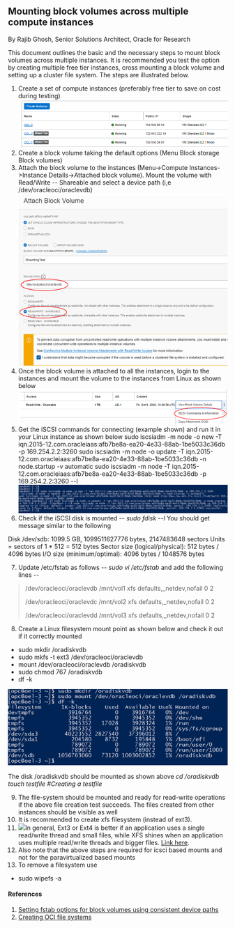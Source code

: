 ## Mounting block volumes across multiple compute instances

By Rajib Ghosh, Senior Solutions Architect, Oracle for Research

This document outlines the basic and the necessary steps to mount block
volumes across multiple instances. It is recommended you test the option
by creating multiple free tier instances, cross mounting a block volume
and setting up a cluster file system. The steps are illustrated below.

1.  Create a set of compute instances (preferably free tier to save on
    cost during testing)
![](images/image2.png)
2.  Create a block volume taking the default options (Menu Block storage
    Block volumes)
3.  Attach the block volume to the instances (Menu->Compute Instances->Instance Details->Attached block volume).
Mount the volume with Read/Write -- Shareable and select a device path (i,e /dev/oracleoci/oraclevdb)
![](images/image3.png)
4.  Once the block volume is attached to all the instances, login to the
    instances and mount the volume to the instances from Linux as shown
    below
![](images/image4.png)
5.  Get the iSCSI commands for connecting (example shown) and run it in
    your Linux instance as shown below
sudo iscsiadm -m node -o new -T iqn.2015-12.com.oracleiaas:afb7be8a-ea20-4e33-88ab-1be5033c36db -p 169.254.2.2:3260
sudo iscsiadm -m node -o update -T iqn.2015-12.com.oracleiaas:afb7be8a-ea20-4e33-88ab-1be5033c36db -n node.startup -v automatic
sudo iscsiadm -m node -T iqn.2015-12.com.oracleiaas:afb7be8a-ea20-4e33-88ab-1be5033c36db -p 169.254.2.2:3260 --l
![](images/image5.png)
6.  Check if the iSCSI disk is mounted -- *sudo fdisk --l* You should
    get message similar to the following

Disk /dev/sdb: 1099.5 GB, 1099511627776 bytes, 2147483648 sectors
Units = sectors of 1 \* 512 = 512 bytes
Sector size (logical/physical): 512 bytes / 4096 bytes
I/O size (minimum/optimal): 4096 bytes / 1048576 bytes

7.  Update /etc/fstab as follows -- *sudo vi /etc/fstab* and add the
    following lines --
> /dev/oracleoci/oraclevdb /mnt/vol1 xfs defaults,\_netdev,nofail 0 2
>
> /dev/oracleoci/oraclevdc /mnt/vol2 xfs defaults,\_netdev,nofail 0 2
>
> /dev/oracleoci/oraclevdd /mnt/vol3 xfs defaults,\_netdev,nofail 0 2

8.  Create a Linux filesystem mount point as shown below and check it
    out if it correctly mounted

* sudo mkdir /oradiskvdb
* sudo mkfs -t ext3 /dev/oracleoci/oraclevdb
* mount /dev/oracleoci/oraclevdb /oradiskvdb
* sudo chmod 767 /oradiskvdb
* df -k

![](images/image6.png)

The disk /oradiskvdb should be mounted as shown above
*cd /oradiskvdb*
*touch testfile \#Creating a testfile*

9.  The file-system should be mounted and ready for read-write
    operations if the above file creation test succeeds. The files
    created from other instances should be visible as well
10. It is recommended to create xfs filesystem (instead of ext3).
11. ![](images/image1.png)In general, Ext3 or Ext4 is better if an
    application uses a single read/write thread and small files, while
    XFS shines when an application uses multiple read/write threads and
    bigger files. [Link
    here](https://access.redhat.com/articles/3129891#:~:text=In%20general%2C%20Ext3%20or%20Ext4,write%20threads%20and%20bigger%20files.).
 12. Also note that the above steps are required for icsci based mounts and not for the paravirtualized based mounts
 13. To remove a filesystem use 
 
 * sudo wipefs -a

#### References

1.  [Setting fstab options for block volumes using consistent device paths](https://docs.cloud.oracle.com/en-us/iaas/Content/Block/References/fstaboptionsconsistentdevicepaths.htm)
2. [Creating OCI file systems](https://unix.stackexchange.com/questions/395777/how-to-clear-ext4-filesystem-of-partition-in-arch)
